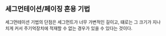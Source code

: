 ## 세그먼테이션/페이징 혼용 기법

세그먼테이션 기법의 단점은 세그먼트가 너무 가변적인 길이고, 떄로는 그 크기가 지나치게 커서 주기억장치에 적재할 수 없는 경우가 있을 수 있다는 것이다.
